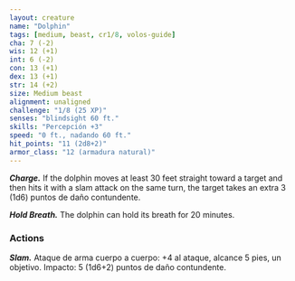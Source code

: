 ```yaml
---
layout: creature
name: "Dolphin"
tags: [medium, beast, cr1/8, volos-guide]
cha: 7 (-2)
wis: 12 (+1)
int: 6 (-2)
con: 13 (+1)
dex: 13 (+1)
str: 14 (+2)
size: Medium beast
alignment: unaligned
challenge: "1/8 (25 XP)"
senses: "blindsight 60 ft."
skills: "Percepción +3"
speed: "0 ft., nadando 60 ft."
hit_points: "11 (2d8+2)"
armor_class: "12 (armadura natural)"
---
```


***Charge.*** If the dolphin moves at least 30 feet straight toward a target and then hits it with a slam attack on the same turn, the target takes an extra 3 (1d6) puntos de daño contundente.

***Hold Breath.*** The dolphin can hold its breath for 20 minutes.

### Actions

***Slam.*** Ataque de arma cuerpo a cuerpo: +4 al ataque, alcance 5 pies, un objetivo. Impacto: 5 (1d6+2) puntos de daño contundente.